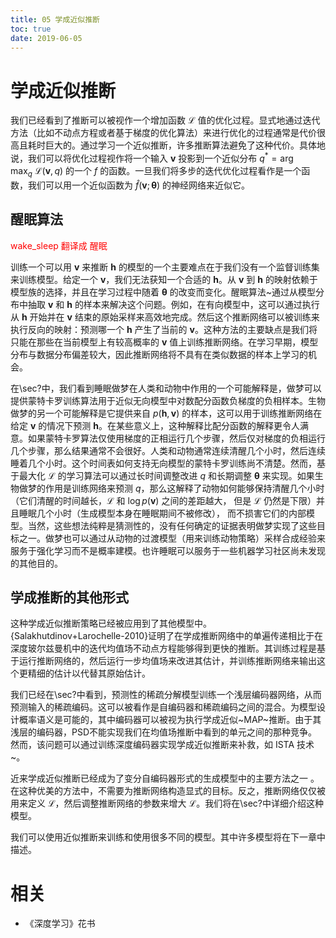 ```yaml
---
title: 05 学成近似推断
toc: true
date: 2019-06-05
---
```



# 学成近似推断



我们已经看到了推断可以被视作一个增加函数 $\mathcal L$ 值的优化过程。显式地通过迭代方法（比如不动点方程或者基于梯度的优化算法）来进行优化的过程通常是代价很高且耗时巨大的。通过学习一个近似推断，许多推断算法避免了这种代价。具体地说，我们可以将优化过程视作将一个输入 $\boldsymbol v$ 投影到一个近似分布 $q^* = \arg\max_q\  \mathcal L(\boldsymbol v,q)$ 的一个 $f$ 的函数。一旦我们将多步的迭代优化过程看作是一个函数，我们可以用一个近似函数为 $\hat{f}(\boldsymbol v;{\boldsymbol \theta})$ 的神经网络来近似它。



## 醒眠算法

<span style="color:red;">wake_sleep 翻译成  醒眠</span>

训练一个可以用 $\boldsymbol v$ 来推断 $\boldsymbol h$ 的模型的一个主要难点在于我们没有一个监督训练集来训练模型。给定一个 $\boldsymbol v$，我们无法获知一个合适的 $\boldsymbol h$。从 $\boldsymbol v$ 到 $\boldsymbol h$ 的映射依赖于模型族的选择，并且在学习过程中随着 ${\boldsymbol \theta}$ 的改变而变化。醒眠算法~通过从模型分布中抽取 $\boldsymbol v$ 和 $\boldsymbol h$ 的样本来解决这个问题。例如，在有向模型中，这可以通过执行从 $\boldsymbol h$ 开始并在 $\boldsymbol v$ 结束的原始采样来高效地完成。然后这个推断网络可以被训练来执行反向的映射：预测哪一个 $\boldsymbol h$ 产生了当前的 $\boldsymbol v$。<!-- %这种方法的主要缺点是我们将只能够训练推断网络在模型下具有高概率的 $\boldsymbol v$ 值。 -->这种方法的主要缺点是我们将只能在那些在当前模型上有较高概率的 $\boldsymbol v$ 值上训练推断网络。在学习早期，模型分布与数据分布偏差较大，因此推断网络将不具有在类似数据的样本上学习的机会。



在\sec?中，我们看到睡眠做梦在人类和动物中作用的一个可能解释是，做梦可以提供蒙特卡罗训练算法用于近似无向模型中对数配分函数负梯度的负相样本。生物做梦的另一个可能解释是它提供来自 $p(\boldsymbol h,\boldsymbol v)$ 的样本，这可以用于训练推断网络在给定 $\boldsymbol v$ 的情况下预测 $\boldsymbol h$。在某些意义上，这种解释比配分函数的解释更令人满意。如果蒙特卡罗算法仅使用梯度的正相运行几个步骤，然后仅对梯度的负相运行几个步骤，那么结果通常不会很好。人类和动物通常连续清醒几个小时，然后连续睡着几个小时。这个时间表如何支持无向模型的蒙特卡罗训练尚不清楚。然而，基于最大化 $\mathcal L$ 的学习算法可以通过长时间调整改进 $q$ 和长期调整 ${\boldsymbol \theta}$ 来实现。如果生物做梦的作用是训练网络来预测 $q$，那么这解释了动物如何能够保持清醒几个小时（它们清醒的时间越长，$\mathcal L$ 和 $\log p(\boldsymbol v)$ 之间的差距越大， 但是 $\mathcal L$ 仍然是下限）并且睡眠几个小时（生成模型本身在睡眠期间不被修改）， 而不损害它们的内部模型。当然，这些想法纯粹是猜测性的，没有任何确定的证据表明做梦实现了这些目标之一。做梦也可以通过从动物的过渡模型（用来训练动物策略）采样合成经验来服务于强化学习而不是概率建模。也许睡眠可以服务于一些机器学习社区尚未发现的其他目的。





## 学成推断的其他形式



这种学成近似推断策略已经被应用到了其他模型中。{Salakhutdinov+Larochelle-2010}证明了在学成推断网络中的单遍传递相比于在深度玻尔兹曼机中的迭代均值场不动点方程能够得到更快的推断。其训练过程是基于运行推断网络的，然后运行一步均值场来改进其估计，并训练推断网络来输出这个更精细的估计以代替其原始估计。



我们已经在\sec?中看到，预测性的稀疏分解模型训练一个浅层编码器网络，从而预测输入的稀疏编码。这可以被看作是自编码器和稀疏编码之间的混合。为模型设计概率语义是可能的，其中编码器可以被视为执行学成近似~MAP~推断。由于其浅层的编码器，PSD不能实现我们在均值场推断中看到的单元之间的那种竞争。然而，该问题可以通过训练深度编码器实现学成近似推断来补救，如 ISTA 技术~。



近来学成近似推断已经成为了变分自编码器形式的生成模型中的主要方法之一 。在这种优美的方法中，不需要为推断网络构造显式的目标。反之，推断网络仅仅被用来定义 $\mathcal L$，然后调整推断网络的参数来增大 $\mathcal L$。我们将在\sec?中详细介绍这种模型。


我们可以使用近似推断来训练和使用很多不同的模型。其中许多模型将在下一章中描述。





# 相关

- 《深度学习》花书
